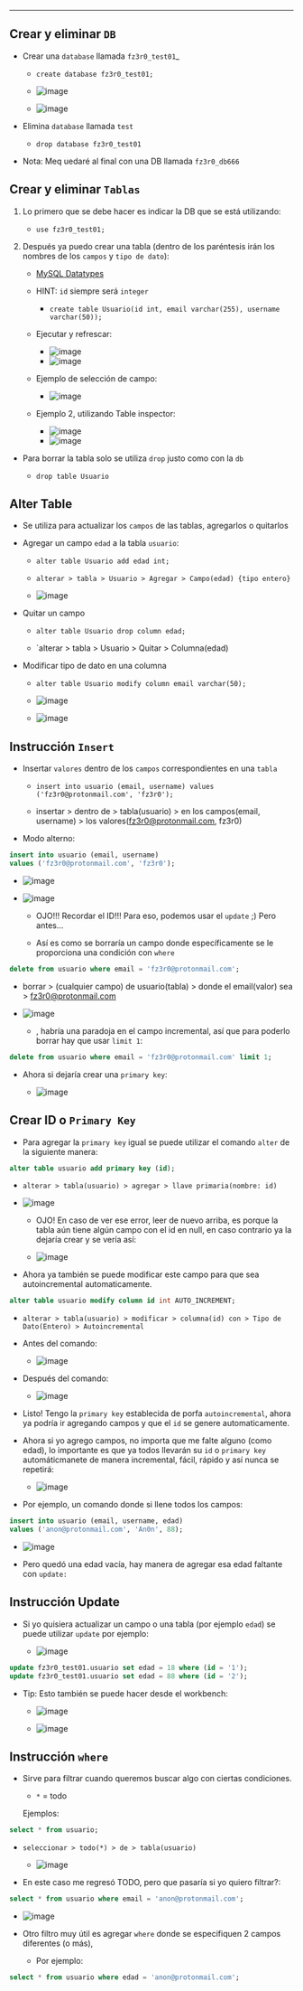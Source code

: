 
---

## Crear y eliminar `DB`

- Crear una `database` llamada `fz3r0_test01`_

    - `create database fz3r0_test01;`
    
    - ![image](https://user-images.githubusercontent.com/94720207/171761907-50f7878d-f19c-4a2d-bfd3-52a91308f4d5.png)

    - ![image](https://user-images.githubusercontent.com/94720207/171762049-837d103b-b298-4880-ae18-4f58eaf2c17f.png)

- Elimina `database` llamada `test`

    - `drop database fz3r0_test01`

- Nota: Meq uedaré al final con una DB llamada `fz3r0_db666`

## Crear y eliminar `Tablas`

1. Lo primero que se debe hacer es indicar la DB que se está utilizando:

    - `use fz3r0_test01;`

2. Después ya puedo crear una tabla (dentro de los paréntesis irán los nombres de los `campos` y `tipo de dato`):

    - [MySQL Datatypes](https://www.w3schools.com/mysql/mysql_datatypes.asp)

    - HINT: `id` siempre será `integer`

        - `create table Usuario(id int, email varchar(255), username varchar(50));`

    - Ejecutar y refrescar:
    
        - ![image](https://user-images.githubusercontent.com/94720207/171762888-df585a5b-86d9-46e6-a57d-3bf6e61db093.png)
        - ![image](https://user-images.githubusercontent.com/94720207/171762950-2af9c67b-ad87-4cf0-b3c9-cc81405f4c8c.png)

    - Ejemplo de selección de campo:
    
        - ![image](https://user-images.githubusercontent.com/94720207/171763105-f86db80b-4854-4521-9e56-b4427ecbaae4.png)

    - Ejemplo 2, utilizando Table inspector:
    
        - ![image](https://user-images.githubusercontent.com/94720207/171763337-7ecc5feb-7afe-43a1-8b98-e57ed6aba23a.png)
        - ![image](https://user-images.githubusercontent.com/94720207/171763390-c79043d0-6be8-4f32-976e-c427c18d325e.png)
        
- Para borrar la tabla solo se utiliza `drop` justo como con la `db`

    - `drop table Usuario`

## Alter Table

- Se utiliza para actualizar los `campos` de las tablas, agregarlos o quitarlos

- Agregar un campo `edad` a la tabla `usuario`:

    - `alter table Usuario add edad int;`

    - `alterar > tabla > Usuario > Agregar > Campo(edad) {tipo entero}`
    
    - ![image](https://user-images.githubusercontent.com/94720207/171767890-6fb80d4e-bb70-4513-88a7-c0e2ffc624ea.png)

- Quitar un campo

    - `alter table Usuario drop column edad;`
    
    - `alterar > tabla > Usuario > Quitar > Columna(edad)

- Modificar tipo de dato en una columna

    - `alter table Usuario modify column email varchar(50);` 
    
    - ![image](https://user-images.githubusercontent.com/94720207/171768256-be494e2a-8cf2-479a-abe8-b98393bcf60e.png)
    
    - ![image](https://user-images.githubusercontent.com/94720207/171768299-502d0d8c-b196-4ddc-81c9-726153e9c2fe.png)

## Instrucción `Insert` 

- Insertar `valores` dentro de los `campos` correspondientes en una `tabla`

    - `insert into usuario (email, username) values ('fz3r0@protonmail.com', 'fz3r0');`
    
    - insertar > dentro de > tabla(usuario) > en los campos(email, username) > los valores(fz3r0@protonmail.com, fz3r0)

- Modo alterno:

```sql
insert into usuario (email, username) 
values ('fz3r0@protonmail.com', 'fz3r0');
```

- ![image](https://user-images.githubusercontent.com/94720207/171960070-12de0359-7423-48f3-8d40-277c57202594.png)

- ![image](https://user-images.githubusercontent.com/94720207/171960215-855653d0-bcb0-453a-b55c-893af66769cb.png)

    - OJO!!! Recordar el ID!!! Para eso, podemos usar el `update` ;) Pero antes...
    
    - Así es como se borraría un campo donde específicamente se le proporciona una condición con `where`

```sql
delete from usuario where email = 'fz3r0@protonmail.com';
```
- borrar > (cualquier campo) de usuario(tabla) > donde el email(valor) sea > fz3r0@protonmail.com

- ![image](https://user-images.githubusercontent.com/94720207/171966434-aab2da75-ad7f-4876-8153-9fbc87f99087.png)

    - , habría una paradoja en el campo incremental, así que para poderlo borrar hay que usar `limit 1`:

```sql
delete from usuario where email = 'fz3r0@protonmail.com' limit 1;
```

- Ahora si dejaría crear una `primary key`:

    - ![image](https://user-images.githubusercontent.com/94720207/171967263-bac8e5a5-c979-4169-8df0-3e63f4eabc32.png) 

## Crear ID o `Primary Key`

- Para agregar la `primary key` igual se puede utilizar el comando `alter` de la siguiente manera:

```sql
alter table usuario add primary key (id);
```
- `alterar > tabla(usuario) > agregar > llave primaria(nombre: id)`

- ![image](https://user-images.githubusercontent.com/94720207/171966854-50aaf52c-3701-4620-b160-d1023a708ca9.png)

    - OJO! En caso de ver ese error, leer de nuevo arriba, es porque la tabla aún tiene algún campo con el id en null, en caso contrario ya la dejaría crear y se vería así:

    - ![image](https://user-images.githubusercontent.com/94720207/171967263-bac8e5a5-c979-4169-8df0-3e63f4eabc32.png) 

- Ahora ya también se puede modificar este campo para que sea autoincremental automaticamente. 

```sql
alter table usuario modify column id int AUTO_INCREMENT;
```  
- `alterar > tabla(usuario) > modificar > columna(id) con > Tipo de Dato(Entero) > Autoincremental`

- Antes del comando:

    - ![image](https://user-images.githubusercontent.com/94720207/171966772-e5fb9189-1ca3-418f-8b91-18979ccf25c8.png)

- Después del comando: 

    - ![image](https://user-images.githubusercontent.com/94720207/171967529-7b91bde4-61ee-4ddc-8f43-484a3e41fe98.png)
 
- Listo! Tengo la `primary key` establecida de porfa `autoincremental`, ahora ya podría ir agregando campos y que el `id` se genere automaticamente.

- Ahora si yo agrego campos, no importa que me falte alguno (como edad), lo importante es que ya todos llevarán su `id` o `primary key` automáticmanete de manera incremental, fácil, rápido y así nunca se repetirá:

    - ![image](https://user-images.githubusercontent.com/94720207/171967910-de1e37da-37fa-4ac0-80ff-1adb051b4341.png)

- Por ejemplo, un comando donde si llene todos los campos:

```sql
insert into usuario (email, username, edad) 
values ('anon@protonmail.com', 'An0n', 88);
```

- ![image](https://user-images.githubusercontent.com/94720207/171968138-41462e1f-e703-420b-9303-88a86d8b9ad5.png)

- Pero quedó una edad vacía, hay manera de agregar esa edad faltante con `update:`

## Instrucción Update

- Si yo quisiera actualizar un campo o una tabla (por ejemplo `edad`) se puede utilizar `update` por ejemplo:

    - ![image](https://user-images.githubusercontent.com/94720207/171969861-c414fb4d-1317-4f0f-92a9-1f34328c3cdd.png)

```sql
update fz3r0_test01.usuario set edad = 18 where (id = '1');
update fz3r0_test01.usuario set edad = 88 where (id = '2');
```

- Tip: Esto también se puede hacer desde el workbench:

    - ![image](https://user-images.githubusercontent.com/94720207/171970002-00c07aa6-796e-4a31-bb02-6d6983891b45.png)

    - ![image](https://user-images.githubusercontent.com/94720207/171970021-ba9c777f-b2a9-4d95-925e-eb9665a69616.png)


## Instrucción `where`

- Sirve para filtrar cuando queremos buscar algo con ciertas condiciones.

    - `*` = todo

    Ejemplos:

```sql
select * from usuario;
```
- `seleccionar > todo(*) > de > tabla(usuario)`

    - ![image](https://user-images.githubusercontent.com/94720207/171968182-a09d7814-736d-45be-b0f1-a2c1553a5a7c.png)

- En este caso me regresó TODO, pero que pasaría si yo quiero filtrar?:

```sql
select * from usuario where email = 'anon@protonmail.com';
```

- ![image](https://user-images.githubusercontent.com/94720207/171968264-48f00a70-f4d9-4a88-b023-85886ab14473.png)

- Otro filtro muy útil es agregar `where` donde se especifiquen 2 campos diferentes (o más), 

    - Por ejemplo:

```sql
select * from usuario where edad = 'anon@protonmail.com';
```










 

 


     
